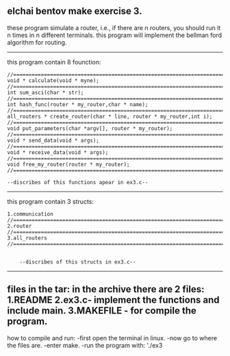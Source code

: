 
elchai bentov
make
exercise 3.
--------------------------------------------------------------------------------------------------------------------------------
these program simulate a router, i.e., if there are n routers, you should run it n times in n different terminals.
this program  will implement the bellman ford algorithm for routing.

--------------------------------------------------------------------------------------------------------------------------------
this program contain 8 founction:

    //==============================================================================
    void * calculate(void * myne);
    //==============================================================================
    int sum_asci(char * str);
    //==============================================================================
    int hash_func(router * my_router,char * name);
    //==============================================================================
    all_routers * create_router(char * line, router * my_router,int i);
    //==============================================================================
    void put_parameters(char *argv[], router * my_router);
    //==============================================================================
    void * send_data(void * args);
    //==============================================================================
    void * receive_data(void * args);
    //==============================================================================
    void free_my_router(router * my_router);
    //==============================================================================
    
    --discribes of this functions apear in ex3.c--
    
-----------------------------------------------------------------------------------------------------------------------------
this program contain 3 structs:

    1.communication
    //==============================================================================
    2.router
    //==============================================================================
    3.all_routers
    //==============================================================================
    
    
        --discribes of this structs in ex3.c--

-----------------------------------------------------------------------------------------------------------------------------
files in the tar:
in the archive there are 2  files:
1.README
2.ex3.c- implement the functions and include main.
3.MAKEFILE - for compile the program.
--------------------------------------------------------------------------------------------------------------------------------

how to compile and run:
-first open the terminal in linux.
-now go to where the files are.
-enter make.
-run the program with: './ex3
